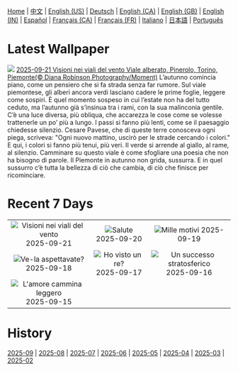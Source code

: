 [Home](../README.md) | [中文](zh-CN.md) | [English (US)](en-US.md) | [Deutsch](de-DE.md) | [English (CA)](en-CA.md) | [English (GB)](en-GB.md) | [English (IN)](en-IN.md) | [Español](es-ES.md) | [Français (CA)](fr-CA.md) | [Français (FR)](fr-FR.md) | [Italiano](it-IT.md) | [日本語](ja-JP.md) | [Português](pt-BR.md)

# Latest Wallpaper
![](https://www.bing.com/th?id=OHR.TenutaPiemonte_IT-IT3634009863_UHD.jpg)
[2025-09-21 Visioni nei viali del vento Viale alberato, Pinerolo, Torino, Piemonte(© Diana Robinson Photography/Moment)](https://www.bing.com/th?id=OHR.TenutaPiemonte_IT-IT3634009863_UHD.jpg)
L’autunno comincia piano, come un pensiero che si fa strada senza far rumore. Sul viale piemontese, gli alberi ancora verdi lasciano cadere le prime foglie, leggere come sospiri. È quel momento sospeso in cui l’estate non ha del tutto ceduto, ma l’autunno già s’insinua tra i rami, con la sua malinconia gentile. C’è una luce diversa, più obliqua, che accarezza le cose come se volesse trattenerle un po’ più a lungo. I passi si fanno più lenti, come se il paesaggio chiedesse silenzio. Cesare Pavese, che di queste terre conosceva ogni piega, scriveva: "Ogni nuovo mattino, uscirò per le strade cercando i colori." E qui, i colori si fanno più tenui, più veri. Il verde si arrende al giallo, al rame, al silenzio. Camminare su questo viale è come sfogliare una poesia che non ha bisogno di parole. Il Piemonte in autunno non grida, sussurra. E in quel sussurro c’è tutta la bellezza di ciò che cambia, di ciò che finisce per ricominciare.

# Recent 7 Days
|  |  |  |
|:---:|:---:|:---:|
| ![](https://www.bing.com/th?id=OHR.TenutaPiemonte_IT-IT3634009863_400x240.jpg "Visioni nei viali del vento") 2025-09-21 | ![](https://www.bing.com/th?id=OHR.OktoberfestSwing_IT-IT3600717607_400x240.jpg "Salute") 2025-09-20 | ![](https://www.bing.com/th?id=OHR.ThousandIslands_IT-IT3559325500_400x240.jpg "Mille motivi") 2025-09-19 |
| ![](https://www.bing.com/th?id=OHR.GenovaPorto_IT-IT9490275029_400x240.jpg "Ve-la aspettavate?") 2025-09-18 | ![](https://www.bing.com/th?id=OHR.YoungMoose_IT-IT1966102379_400x240.jpg "Ho visto un re?") 2025-09-17 | ![](https://www.bing.com/th?id=OHR.OzoneEarth_IT-IT9452054464_400x240.jpg "Un successo stratosferico") 2025-09-16 |
| ![](https://www.bing.com/th?id=OHR.Echasse_IT-IT5616266756_400x240.jpg "L'amore cammina leggero") 2025-09-15 |  |  |

# History
[2025-09](../archives/wallpaper/it-IT/w_2025_09.md) | [2025-08](../archives/wallpaper/it-IT/w_2025_08.md) | [2025-07](../archives/wallpaper/it-IT/w_2025_07.md) | [2025-06](../archives/wallpaper/it-IT/w_2025_06.md) | [2025-05](../archives/wallpaper/it-IT/w_2025_05.md) | [2025-04](../archives/wallpaper/it-IT/w_2025_04.md) | [2025-03](../archives/wallpaper/it-IT/w_2025_03.md) | [2025-02](../archives/wallpaper/it-IT/w_2025_02.md)

